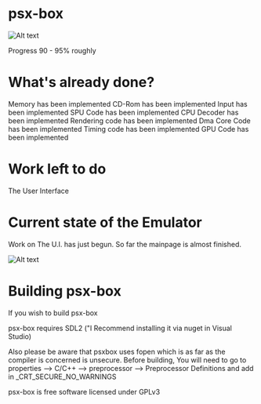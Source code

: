 # psx-box
![Alt text](  http://i.imgur.com/mkp3JJb.jpg "psx-box")

Progress 90 - 95% roughly
 
# What's already done?
 
 Memory has been implemented
 CD-Rom has been implemented 
 Input has been implemented
 SPU Code has been implemented
 CPU Decoder has been implemented
 Rendering code has been implemented
 Dma Core Code has been implemented
 Timing code has been implemented
 GPU Code has been implemented


# Work left to do

The User Interface


# Current state of the Emulator

Work on The U.I. has just begun. So far the mainpage is almost finished.

![Alt text](  http://i.imgur.com/aJpiChk.png "psx-box")



# Building psx-box


If you wish to build psx-box

psx-box requires SDL2 ("I Recommend installing it via nuget in Visual Studio)

Also please be aware that psxbox uses fopen which is as far as the compiler is concerned
is unsecure. Before building, You will need to go to properties --> C/C++ --> preprocessor --> Preprocessor Definitions and 
add in _CRT_SECURE_NO_WARNINGS

psx-box is free software licensed under GPLv3





